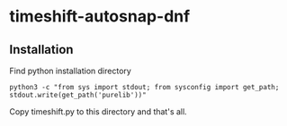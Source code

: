# timeshift-autosnap-dnf

## Installation

Find python installation directory
```
python3 -c "from sys import stdout; from sysconfig import get_path; stdout.write(get_path('purelib'))"
```
Copy timeshift.py to this directory and that's all.
